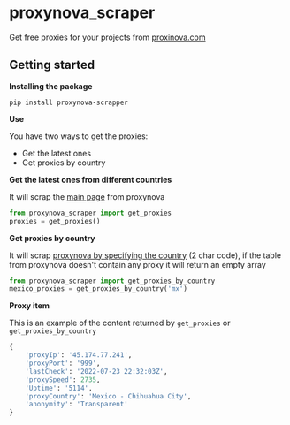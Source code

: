 # proxynova_scraper

Get free proxies for your projects from [proxinova.com](https://proxinova.com)

## Getting started


**Installing the package**

```text
pip install proxynova-scrapper
```

**Use**

You have two ways to get the proxies:

- Get the latest ones
- Get proxies by country

**Get the latest ones from different countries**

It will scrap the [main page](https://www.proxynova.com/proxy-server-list) from proxynova 

```python
from proxynova_scraper import get_proxies
proxies = get_proxies()
```

**Get proxies by country**

It will scrap [proxynova by specifying the country](https://www.proxynova.com/proxy-server-list/country-mx) (2 char code), if the table from proxynova doesn't contain any proxy it will return an empty array

```python
from proxynova_scraper import get_proxies_by_country
mexico_proxies = get_proxies_by_country('mx')
```

**Proxy item** 

This is an example of the content returned by `get_proxies` or `get_proxies_by_country`

```python
{
    'proxyIp': '45.174.77.241', 
    'proxyPort': '999', 
    'lastCheck': '2022-07-23 22:32:03Z', 
    'proxySpeed': 2735, 
    'Uptime': '5114', 
    'proxyCountry': 'Mexico - Chihuahua City', 
    'anonymity': 'Transparent'
}

```